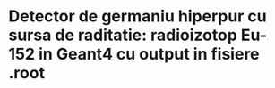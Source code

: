 # Detector de germaniu hiperpur cu sursa de raditatie: radioizotop  Eu-152 in Geant4 cu output in fisiere .root
